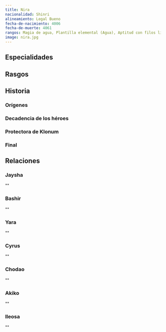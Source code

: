 ```yaml
---
title: Nira
nacionalidad: Shinri
alineamiento: Legal Bueno
fecha-de-nacimiento: 4006
fecha-de-muerte: 4061
rangos: Magia de agua, Plantilla elemental (Agua), Aptitud con filos ligeros, Aptitud con armaduras
image: nira.jpg
---
```


## Especialidades



## Rasgos



## Historia

### Orígenes



### Decadencia de los héroes



### Protectora de Klonum



### Final



## Relaciones

### Jaysha

""

### Bashir

""

### Yara

""

### Cyrus

""

### Chodao

""

### Akiko

""

### Ileosa

""
